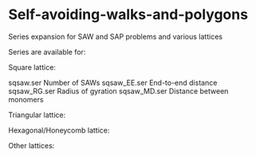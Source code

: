 # Self-avoiding-walks-and-polygons
Series expansion for SAW and SAP problems and various lattices

Series are available for:

Square lattice:

   sqsaw.ser      Number of SAWs
   sqsaw_EE.ser   End-to-end distance
   sqsaw_RG.ser   Radius of gyration
   sqsaw_MD.ser   Distance between monomers
   
	 
Triangular lattice:	


Hexagonal/Honeycomb lattice:


Other lattices:
	 

